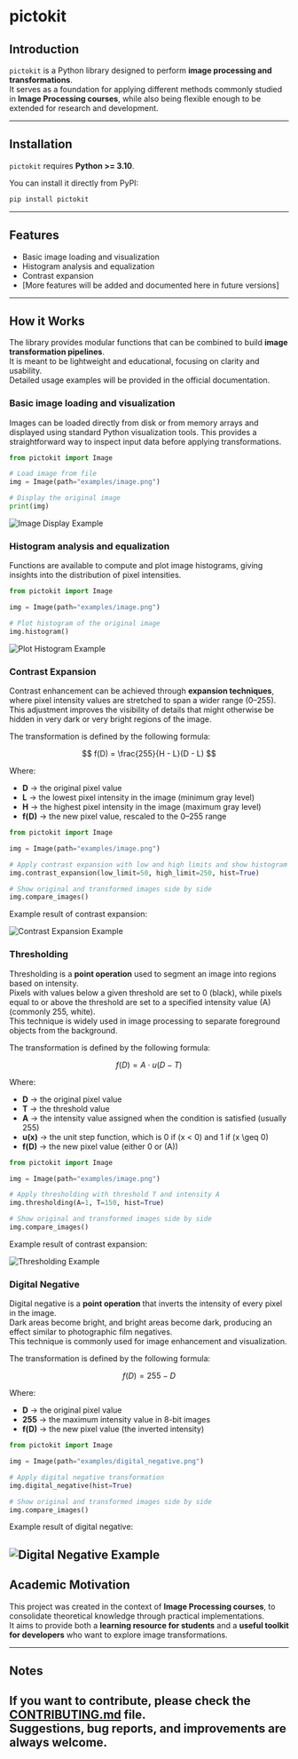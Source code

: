 # pictokit

## Introduction

`pictokit` is a Python library designed to perform **image processing and transformations**.  
It serves as a foundation for applying different methods commonly studied in **Image Processing courses**, while also being flexible enough to be extended for research and development.

---

## Installation

`pictokit` requires **Python >= 3.10**.

You can install it directly from PyPI:

```bash
pip install pictokit
```

---

## Features

- Basic image loading and visualization  
- Histogram analysis and equalization  
- Contrast expansion  
- [More features will be added and documented here in future versions]  

---

## How it Works

The library provides modular functions that can be combined to build **image transformation pipelines**.  
It is meant to be lightweight and educational, focusing on clarity and usability.  
Detailed usage examples will be provided in the official documentation.  

### Basic image loading and visualization  
  Images can be loaded directly from disk or from memory arrays and displayed using standard Python visualization tools. This provides a straightforward way to inspect input data before applying transformations.  

  ```python
  from pictokit import Image

  # Load image from file
  img = Image(path="examples/image.png")

  # Display the original image
  print(img)
```

![Image Display Example](.github/readme/img.png)

### Histogram analysis and equalization
Functions are available to compute and plot image histograms, giving insights into the distribution of pixel intensities.  

```python
from pictokit import Image

img = Image(path="examples/image.png")

# Plot histogram of the original image
img.histogram()
```

![Plot Histogram Example](.github/readme/img_histogram.png)

### Contrast Expansion
Contrast enhancement can be achieved through **expansion techniques**, where pixel intensity values are stretched to span a wider range (0–255).  
This adjustment improves the visibility of details that might otherwise be hidden in very dark or very bright regions of the image.  

The transformation is defined by the following formula:

$$
f(D) = \frac{255}{H - L}(D - L)
$$

Where:
- **D** → the original pixel value  
- **L** → the lowest pixel intensity in the image (minimum gray level)  
- **H** → the highest pixel intensity in the image (maximum gray level)  
- **f(D)** → the new pixel value, rescaled to the 0–255 range  


```python
from pictokit import Image

img = Image(path="examples/image.png")

# Apply contrast expansion with low and high limits and show histogram
img.contrast_expansion(low_limit=50, high_limit=250, hist=True)

# Show original and transformed images side by side
img.compare_images()
```

Example result of contrast expansion:  

![Contrast Expansion Example](.github/readme/compare_images.png)

### Thresholding
Thresholding is a **point operation** used to segment an image into regions based on intensity.  
Pixels with values below a given threshold are set to 0 (black), while pixels equal to or above the threshold are set to a specified intensity value \(A\) (commonly 255, white).  
This technique is widely used in image processing to separate foreground objects from the background.  

The transformation is defined by the following formula:

$$
f(D) = A \cdot u(D - T)
$$

Where:
- **D** → the original pixel value  
- **T** → the threshold value  
- **A** → the intensity value assigned when the condition is satisfied (usually 255)  
- **u(x)** → the unit step function, which is 0 if \(x < 0\) and 1 if \(x \geq 0\)  
- **f(D)** → the new pixel value (either 0 or \(A\))  

```python
from pictokit import Image

img = Image(path="examples/image.png")

# Apply thresholding with threshold T and intensity A
img.thresholding(A=1, T=150, hist=True)

# Show original and transformed images side by side
img.compare_images()
```

Example result of contrast expansion:  

![Thresholding Example](.github/readme/img_threshold.png)

### Digital Negative
Digital negative is a **point operation** that inverts the intensity of every pixel in the image.  
Dark areas become bright, and bright areas become dark, producing an effect similar to photographic film negatives.  
This technique is commonly used for image enhancement and visualization.  

The transformation is defined by the following formula:

$$
f(D) = 255 - D
$$

Where:  
- **D** → the original pixel value  
- **255** → the maximum intensity value in 8-bit images  
- **f(D)** → the new pixel value (the inverted intensity)  

```python
from pictokit import Image

img = Image(path="examples/digital_negative.png")

# Apply digital negative transformation
img.digital_negative(hist=True)

# Show original and transformed images side by side
img.compare_images()
```

Example result of digital negative:  

![Digital Negative Example](.github/readme/digital_negative.png)
---

## Academic Motivation

This project was created in the context of **Image Processing courses**, to consolidate theoretical knowledge through practical implementations.  
It aims to provide both a **learning resource for students** and a **useful toolkit for developers** who want to explore image transformations.  

---

## Notes

If you want to contribute, please check the [CONTRIBUTING.md](CONTRIBUTING.md) file.  
Suggestions, bug reports, and improvements are always welcome.  
---
